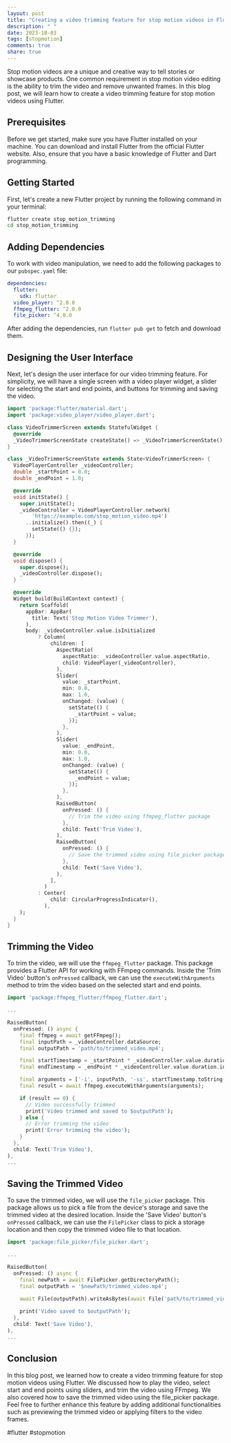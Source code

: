 ```yaml
---
layout: post
title: "Creating a video trimming feature for stop motion videos in Flutter"
description: " "
date: 2023-10-03
tags: [stopmotion]
comments: true
share: true
---
```


Stop motion videos are a unique and creative way to tell stories or showcase products. One common requirement in stop motion video editing is the ability to trim the video and remove unwanted frames. In this blog post, we will learn how to create a video trimming feature for stop motion videos using Flutter.

## Prerequisites

Before we get started, make sure you have Flutter installed on your machine. You can download and install Flutter from the official Flutter website. Also, ensure that you have a basic knowledge of Flutter and Dart programming.

## Getting Started

First, let's create a new Flutter project by running the following command in your terminal:

```bash
flutter create stop_motion_trimming
cd stop_motion_trimming
```

## Adding Dependencies

To work with video manipulation, we need to add the following packages to our `pubspec.yaml` file:

```yaml
dependencies:
  flutter:
    sdk: flutter
  video_player: ^2.0.0
  ffmpeg_flutter: ^2.0.0
  file_picker: ^4.0.0
```

After adding the dependencies, run `flutter pub get` to fetch and download them.

## Designing the User Interface

Next, let's design the user interface for our video trimming feature. For simplicity, we will have a single screen with a video player widget, a slider for selecting the start and end points, and buttons for trimming and saving the video.

```dart
import 'package:flutter/material.dart';
import 'package:video_player/video_player.dart';

class VideoTrimmerScreen extends StatefulWidget {
  @override
  _VideoTrimmerScreenState createState() => _VideoTrimmerScreenState();
}

class _VideoTrimmerScreenState extends State<VideoTrimmerScreen> {
  VideoPlayerController _videoController;
  double _startPoint = 0.0;
  double _endPoint = 1.0;

  @override
  void initState() {
    super.initState();
    _videoController = VideoPlayerController.network(
        'https://example.com/stop_motion_video.mp4')
      ..initialize().then((_) {
        setState(() {});
      });
  }

  @override
  void dispose() {
    super.dispose();
    _videoController.dispose();
  }

  @override
  Widget build(BuildContext context) {
    return Scaffold(
      appBar: AppBar(
        title: Text('Stop Motion Video Trimmer'),
      ),
      body: _videoController.value.isInitialized
          ? Column(
              children: [
                AspectRatio(
                  aspectRatio: _videoController.value.aspectRatio,
                  child: VideoPlayer(_videoController),
                ),
                Slider(
                  value: _startPoint,
                  min: 0.0,
                  max: 1.0,
                  onChanged: (value) {
                    setState(() {
                      _startPoint = value;
                    });
                  },
                ),
                Slider(
                  value: _endPoint,
                  min: 0.0,
                  max: 1.0,
                  onChanged: (value) {
                    setState(() {
                      _endPoint = value;
                    });
                  },
                ),
                RaisedButton(
                  onPressed: () {
                    // Trim the video using ffmpeg_flutter package
                  },
                  child: Text('Trim Video'),
                ),
                RaisedButton(
                  onPressed: () {
                    // Save the trimmed video using file_picker package
                  },
                  child: Text('Save Video'),
                ),
              ],
            )
          : Center(
              child: CircularProgressIndicator(),
            ),
    );
  }
}
```

## Trimming the Video

To trim the video, we will use the `ffmpeg_flutter` package. This package provides a Flutter API for working with FFmpeg commands. Inside the 'Trim Video' button's `onPressed` callback, we can use the `executeWithArguments` method to trim the video based on the selected start and end points.

```dart
import 'package:ffmpeg_flutter/ffmpeg_flutter.dart';

...

RaisedButton(
  onPressed: () async {
    final ffmpeg = await getFFmpeg();
    final inputPath = _videoController.dataSource;
    final outputPath = 'path/to/trimmed_video.mp4';

    final startTimestamp = _startPoint * _videoController.value.duration.inSeconds;
    final endTimestamp = _endPoint * _videoController.value.duration.inSeconds;

    final arguments = ['-i', inputPath, '-ss', startTimestamp.toString(), '-to', endTimestamp.toString(), outputPath];
    final result = await ffmpeg.executeWithArguments(arguments);

    if (result == 0) {
      // Video successfully trimmed
      print('Video trimmed and saved to $outputPath');
    } else {
      // Error trimming the video
      print('Error trimming the video');
    }
  },
  child: Text('Trim Video'),
),
...
```

## Saving the Trimmed Video

To save the trimmed video, we will use the `file_picker` package. This package allows us to pick a file from the device's storage and save the trimmed video at the desired location. Inside the 'Save Video' button's `onPressed` callback, we can use the `FilePicker` class to pick a storage location and then copy the trimmed video file to that location.

```dart
import 'package:file_picker/file_picker.dart';

...

RaisedButton(
  onPressed: () async {
    final newPath = await FilePicker.getDirectoryPath();
    final outputPath = '$newPath/trimmed_video.mp4';

    await File(outputPath).writeAsBytes(await File('path/to/trimmed_video.mp4').readAsBytes());
      
    print('Video saved to $outputPath');
  },
  child: Text('Save Video'),
),
...
```

## Conclusion

In this blog post, we learned how to create a video trimming feature for stop motion videos using Flutter. We discussed how to play the video, select start and end points using sliders, and trim the video using FFmpeg. We also covered how to save the trimmed video using the file_picker package. Feel free to further enhance this feature by adding additional functionalities such as previewing the trimmed video or applying filters to the video frames.

\#flutter \#stopmotion